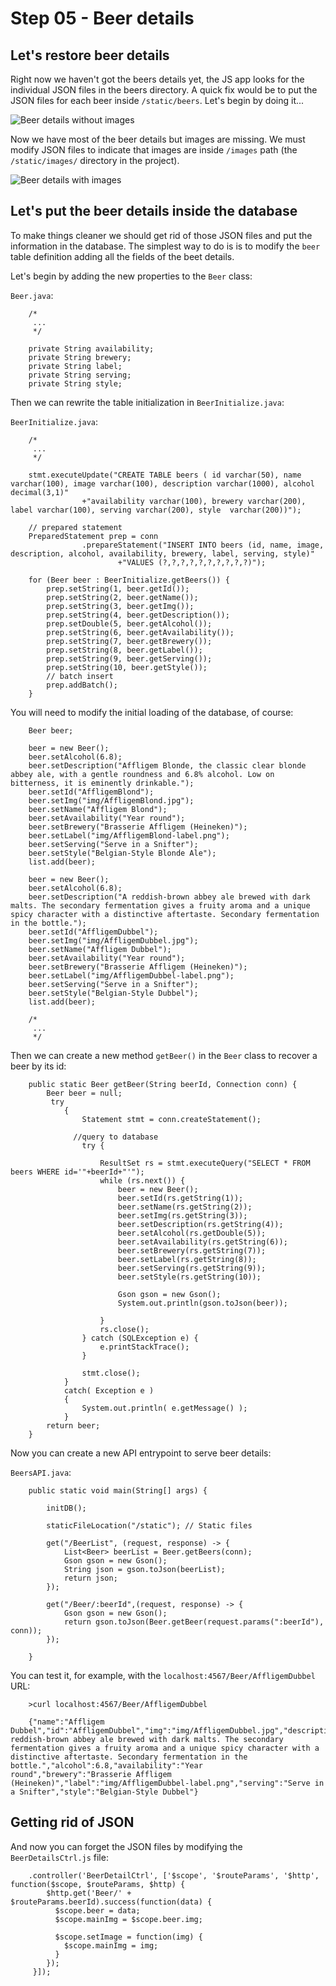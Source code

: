 # Step 05 - Beer details

## Let's restore beer details 

Right now we haven't got the beers details yet, the JS app looks for the individual JSON files in the beers directory. A quick fix would be to put the JSON files for each beer inside `/static/beers`. Let's begin by doing it...

![Beer details without images](../assets/step-06-01.jpg)

Now we have most of the beer details but images are missing. We must modify JSON files to indicate that images are inside `/images` path (the `/static/images/` directory in the project).

![Beer details with images](../assets/step-06-02.jpg)


## Let's put the beer details inside the database

To make things cleaner we should get rid of those JSON files and put the information in the database. The simplest way to do is is to modify the `beer` table definition adding all the fields of the beet details.

Let's begin by adding the new properties to the `Beer` class:

`Beer.java`:

		/*
		 ...
		 */

		private String availability;
		private String brewery;
		private String label;
		private String serving;
		private String style;
		


Then we can rewrite the table initialization in `BeerInitialize.java`:

`BeerInitialize.java`:

		/*
		 ...
		 */
		 
		stmt.executeUpdate("CREATE TABLE beers ( id varchar(50), name varchar(100), image varchar(100), description varchar(1000), alcohol decimal(3,1)"
					+"availability varchar(100), brewery varchar(200), label varchar(100), serving varchar(200), style  varchar(200))");
		
		// prepared statement
		PreparedStatement prep = conn
					.prepareStatement("INSERT INTO beers (id, name, image, description, alcohol, availability, brewery, label, serving, style)"
							+"VALUES (?,?,?,?,?,?,?,?,?,?)");

		for (Beer beer : BeerInitialize.getBeers()) {
			prep.setString(1, beer.getId());
			prep.setString(2, beer.getName());
			prep.setString(3, beer.getImg());
			prep.setString(4, beer.getDescription());
			prep.setDouble(5, beer.getAlcohol());
			prep.setString(6, beer.getAvailability());
			prep.setString(7, beer.getBrewery());
			prep.setString(8, beer.getLabel());
			prep.setString(9, beer.getServing());
			prep.setString(10, beer.getStyle());
			// batch insert
			prep.addBatch();
		}
		
You will need to modify the initial loading of the database, of course:

		Beer beer;

		beer = new Beer();
		beer.setAlcohol(6.8);
		beer.setDescription("Affligem Blonde, the classic clear blonde abbey ale, with a gentle roundness and 6.8% alcohol. Low on bitterness, it is eminently drinkable.");
		beer.setId("AffligemBlond");
		beer.setImg("img/AffligemBlond.jpg");
		beer.setName("Affligem Blond");
		beer.setAvailability("Year round");
		beer.setBrewery("Brasserie Affligem (Heineken)");
		beer.setLabel("img/AffligemBlond-label.png");
		beer.setServing("Serve in a Snifter");
		beer.setStyle("Belgian-Style Blonde Ale");
		list.add(beer);

		beer = new Beer();
		beer.setAlcohol(6.8);
		beer.setDescription("A reddish-brown abbey ale brewed with dark malts. The secondary fermentation gives a fruity aroma and a unique spicy character with a distinctive aftertaste. Secondary fermentation in the bottle.");
		beer.setId("AffligemDubbel");
		beer.setImg("img/AffligemDubbel.jpg");
		beer.setName("Affligem Dubbel");
		beer.setAvailability("Year round");
		beer.setBrewery("Brasserie Affligem (Heineken)");
		beer.setLabel("img/AffligemDubbel-label.png");
		beer.setServing("Serve in a Snifter");
		beer.setStyle("Belgian-Style Dubbel");
		list.add(beer);
	
		/*
		 ...
		 */
 	
 	
Then we can create a new method `getBeer()` in the `Beer` class to recover a beer by its id:

		public static Beer getBeer(String beerId, Connection conn) {
			Beer beer = null;
			 try
		        {
		            Statement stmt = conn.createStatement();
		            
		          //query to database
					try {
	
						ResultSet rs = stmt.executeQuery("SELECT * FROM beers WHERE id='"+beerId+"'");
						while (rs.next()) {
		 					beer = new Beer();
							beer.setId(rs.getString(1));
							beer.setName(rs.getString(2));
							beer.setImg(rs.getString(3));
							beer.setDescription(rs.getString(4));
							beer.setAlcohol(rs.getDouble(5));
							beer.setAvailability(rs.getString(6));
							beer.setBrewery(rs.getString(7));
							beer.setLabel(rs.getString(8));
							beer.setServing(rs.getString(9));
							beer.setStyle(rs.getString(10));
	
				        	Gson gson = new Gson();
				        	System.out.println(gson.toJson(beer));  
				        					
						}
						rs.close();
					} catch (SQLException e) {
						e.printStackTrace();
					}
	
		            stmt.close();
		        }
		        catch( Exception e )
		        {
		            System.out.println( e.getMessage() );
		        }  
			return beer;
		} 	
		
Now you can create a new API entrypoint to serve beer details:

`BeersAPI.java`:

		public static void main(String[] args) {
	
			initDB();
	
			staticFileLocation("/static"); // Static files
	
			get("/BeerList", (request, response) -> {
				List<Beer> beerList = Beer.getBeers(conn);
				Gson gson = new Gson();
				String json = gson.toJson(beerList);
				return json;
			});
			
			get("/Beer/:beerId",(request, response) -> {
				Gson gson = new Gson();
				return gson.toJson(Beer.getBeer(request.params(":beerId"), conn));
			});
	
		}		
		
You can test it, for example, with the `localhost:4567/Beer/AffligemDubbel` URL:

 
 		>curl localhost:4567/Beer/AffligemDubbel
 		
		{"name":"Affligem Dubbel","id":"AffligemDubbel","img":"img/AffligemDubbel.jpg","description":"A reddish-brown abbey ale brewed with dark malts. The secondary fermentation gives a fruity aroma and a unique spicy character with a distinctive aftertaste. Secondary fermentation in the bottle.","alcohol":6.8,"availability":"Year round","brewery":"Brasserie Affligem (Heineken)","label":"img/AffligemDubbel-label.png","serving":"Serve in a Snifter","style":"Belgian-Style Dubbel"}

## Getting rid of JSON

And now you can forget the JSON files by modifying the `BeerDetailsCtrl.js` file:

		.controller('BeerDetailCtrl', ['$scope', '$routeParams', '$http', function($scope, $routeParams, $http) {
		    $http.get('Beer/' + $routeParams.beerId).success(function(data) {
		      $scope.beer = data;      
		      $scope.mainImg = $scope.beer.img;
		
		      $scope.setImage = function(img) {
		        $scope.mainImg = img;
		      }
		    });		
 		 }]);		